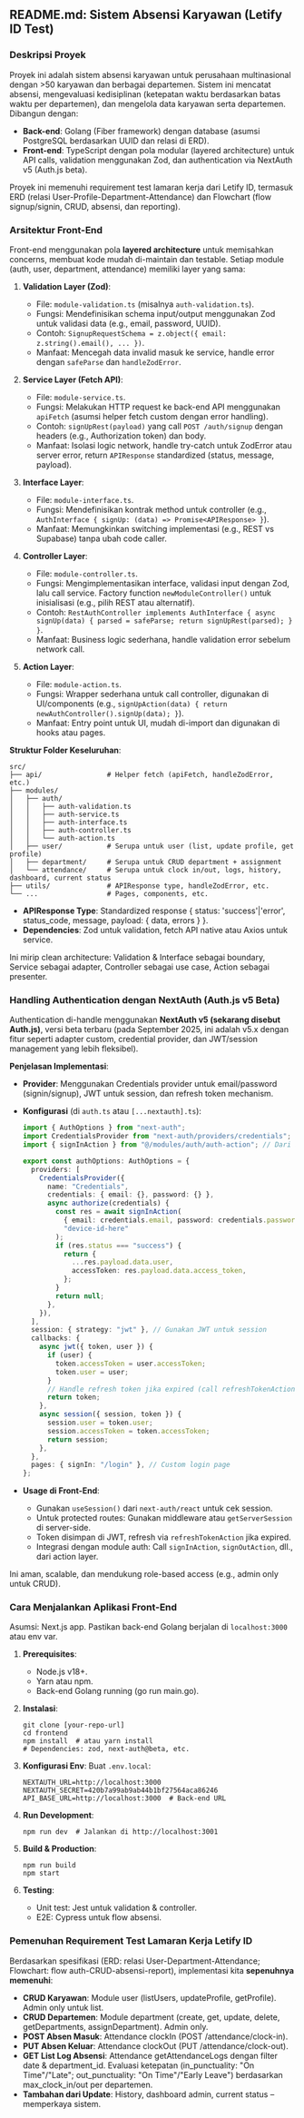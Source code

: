 ## README.md: Sistem Absensi Karyawan (Letify ID Test)

### Deskripsi Proyek

Proyek ini adalah sistem absensi karyawan untuk perusahaan multinasional dengan >50 karyawan dan berbagai departemen. Sistem ini mencatat absensi, mengevaluasi kedisiplinan (ketepatan waktu berdasarkan batas waktu per departemen), dan mengelola data karyawan serta departemen. Dibangun dengan:

- **Back-end**: Golang (Fiber framework) dengan database (asumsi PostgreSQL berdasarkan UUID dan relasi di ERD).
- **Front-end**: TypeScript dengan pola modular (layered architecture) untuk API calls, validation menggunakan Zod, dan authentication via NextAuth v5 (Auth.js beta).

Proyek ini memenuhi requirement test lamaran kerja dari Letify ID, termasuk ERD (relasi User-Profile-Department-Attendance) dan Flowchart (flow signup/signin, CRUD, absensi, dan reporting).

### Arsitektur Front-End

Front-end menggunakan pola **layered architecture** untuk memisahkan concerns, membuat kode mudah di-maintain dan testable. Setiap module (auth, user, department, attendance) memiliki layer yang sama:

1. **Validation Layer (Zod)**:

   - File: `module-validation.ts` (misalnya `auth-validation.ts`).
   - Fungsi: Mendefinisikan schema input/output menggunakan Zod untuk validasi data (e.g., email, password, UUID).
   - Contoh: `SignupRequestSchema = z.object({ email: z.string().email(), ... })`.
   - Manfaat: Mencegah data invalid masuk ke service, handle error dengan `safeParse` dan `handleZodError`.

2. **Service Layer (Fetch API)**:

   - File: `module-service.ts`.
   - Fungsi: Melakukan HTTP request ke back-end API menggunakan `apiFetch` (asumsi helper fetch custom dengan error handling).
   - Contoh: `signUpRest(payload)` yang call `POST /auth/signup` dengan headers (e.g., Authorization token) dan body.
   - Manfaat: Isolasi logic network, handle try-catch untuk ZodError atau server error, return `APIResponse` standardized (status, message, payload).

3. **Interface Layer**:

   - File: `module-interface.ts`.
   - Fungsi: Mendefinisikan kontrak method untuk controller (e.g., `AuthInterface { signUp: (data) => Promise<APIResponse> }`).
   - Manfaat: Memungkinkan switching implementasi (e.g., REST vs Supabase) tanpa ubah code caller.

4. **Controller Layer**:

   - File: `module-controller.ts`.
   - Fungsi: Mengimplementasikan interface, validasi input dengan Zod, lalu call service. Factory function `newModuleController()` untuk inisialisasi (e.g., pilih REST atau alternatif).
   - Contoh: `RestAuthController implements AuthInterface { async signUp(data) { parsed = safeParse; return signUpRest(parsed); } }`.
   - Manfaat: Business logic sederhana, handle validation error sebelum network call.

5. **Action Layer**:
   - File: `module-action.ts`.
   - Fungsi: Wrapper sederhana untuk call controller, digunakan di UI/components (e.g., `signUpAction(data) { return newAuthController().signUp(data); }`).
   - Manfaat: Entry point untuk UI, mudah di-import dan digunakan di hooks atau pages.

**Struktur Folder Keseluruhan**:

```
src/
├── api/                # Helper fetch (apiFetch, handleZodError, etc.)
├── modules/
│   ├── auth/
│   │   ├── auth-validation.ts
│   │   ├── auth-service.ts
│   │   ├── auth-interface.ts
│   │   ├── auth-controller.ts
│   │   └── auth-action.ts
│   ├── user/           # Serupa untuk user (list, update profile, get profile)
│   ├── department/     # Serupa untuk CRUD department + assignment
│   └── attendance/     # Serupa untuk clock in/out, logs, history, dashboard, current status
├── utils/              # APIResponse type, handleZodError, etc.
└── ...                 # Pages, components, etc.
```

- **APIResponse Type**: Standardized response { status: 'success'|'error', status_code, message, payload: { data, errors } }.
- **Dependencies**: Zod untuk validation, fetch API native atau Axios untuk service.

Ini mirip clean architecture: Validation & Interface sebagai boundary, Service sebagai adapter, Controller sebagai use case, Action sebagai presenter.

### Handling Authentication dengan NextAuth (Auth.js v5 Beta)

Authentication di-handle menggunakan **NextAuth v5 (sekarang disebut Auth.js)**, versi beta terbaru (pada September 2025, ini adalah v5.x dengan fitur seperti adapter custom, credential provider, dan JWT/session management yang lebih fleksibel).

**Penjelasan Implementasi**:

- **Provider**: Menggunakan Credentials provider untuk email/password (signin/signup), JWT untuk session, dan refresh token mechanism.
- **Konfigurasi** (di `auth.ts` atau `[...nextauth].ts`):

  ```typescript
  import { AuthOptions } from "next-auth";
  import CredentialsProvider from "next-auth/providers/credentials";
  import { signInAction } from "@/modules/auth/auth-action"; // Dari action layer

  export const authOptions: AuthOptions = {
    providers: [
      CredentialsProvider({
        name: "Credentials",
        credentials: { email: {}, password: {} },
        async authorize(credentials) {
          const res = await signInAction(
            { email: credentials.email, password: credentials.password },
            "device-id-here"
          );
          if (res.status === "success") {
            return {
              ...res.payload.data.user,
              accessToken: res.payload.data.access_token,
            };
          }
          return null;
        },
      }),
    ],
    session: { strategy: "jwt" }, // Gunakan JWT untuk session
    callbacks: {
      async jwt({ token, user }) {
        if (user) {
          token.accessToken = user.accessToken;
          token.user = user;
        }
        // Handle refresh token jika expired (call refreshTokenAction)
        return token;
      },
      async session({ session, token }) {
        session.user = token.user;
        session.accessToken = token.accessToken;
        return session;
      },
    },
    pages: { signIn: "/login" }, // Custom login page
  };
  ```

- **Usage di Front-End**:
  - Gunakan `useSession()` dari `next-auth/react` untuk cek session.
  - Untuk protected routes: Gunakan middleware atau `getServerSession` di server-side.
  - Token disimpan di JWT, refresh via `refreshTokenAction` jika expired.
  - Integrasi dengan module auth: Call `signInAction`, `signOutAction`, dll., dari action layer.

Ini aman, scalable, dan mendukung role-based access (e.g., admin only untuk CRUD).

### Cara Menjalankan Aplikasi Front-End

Asumsi: Next.js app. Pastikan back-end Golang berjalan di `localhost:3000` atau env var.

1. **Prerequisites**:

   - Node.js v18+.
   - Yarn atau npm.
   - Back-end Golang running (go run main.go).

2. **Instalasi**:

   ```
   git clone [your-repo-url]
   cd frontend
   npm install  # atau yarn install
   # Dependencies: zod, next-auth@beta, etc.
   ```

3. **Konfigurasi Env**:
   Buat `.env.local`:

   ```
   NEXTAUTH_URL=http://localhost:3000
   NEXTAUTH_SECRET=420b7a99ab9ab44b1bf27564aca86246
   API_BASE_URL=http://localhost:3000  # Back-end URL
   ```

4. **Run Development**:

   ```
   npm run dev  # Jalankan di http://localhost:3001
   ```

5. **Build & Production**:

   ```
   npm run build
   npm start
   ```

6. **Testing**:
   - Unit test: Jest untuk validation & controller.
   - E2E: Cypress untuk flow absensi.

### Pemenuhan Requirement Test Lamaran Kerja Letify ID

Berdasarkan spesifikasi (ERD: relasi User-Department-Attendance; Flowchart: flow auth-CRUD-absensi-report), implementasi kita **sepenuhnya memenuhi**:

- **CRUD Karyawan**: Module user (listUsers, updateProfile, getProfile). Admin only untuk list.
- **CRUD Departemen**: Module department (create, get, update, delete, getDepartments, assignDepartment). Admin only.
- **POST Absen Masuk**: Attendance clockIn (POST /attendance/clock-in).
- **PUT Absen Keluar**: Attendance clockOut (PUT /attendance/clock-out).
- **GET List Log Absensi**: Attendance getAttendanceLogs dengan filter date & department_id. Evaluasi ketepatan (in_punctuality: "On Time"/"Late"; out_punctuality: "On Time"/"Early Leave") berdasarkan max_clock_in/out per departemen.
- **Tambahan dari Update**: History, dashboard admin, current status – memperkaya sistem.
